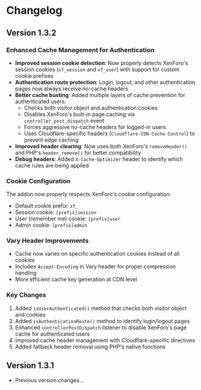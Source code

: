 # Changelog

## Version 1.3.2

### Enhanced Cache Management for Authentication
- **Improved session cookie detection**: Now properly detects XenForo's session cookies (`xf_session` and `xf_user`) with support for custom cookie prefixes
- **Authentication route protection**: Login, logout, and other authentication pages now always receive no-cache headers
- **Better cache busting**: Added multiple layers of cache prevention for authenticated users:
  - Checks both visitor object and authentication cookies
  - Disables XenForo's built-in page caching via `controller_post_dispatch` event
  - Forces aggressive no-cache headers for logged-in users
  - Uses Cloudflare-specific headers (`Cloudflare-CDN-Cache-Control`) to prevent edge caching
- **Improved header clearing**: Now uses both XenForo's `removeHeader()` and PHP's `header_remove()` for better compatibility
- **Debug headers**: Added `X-Cache-Optimizer` header to identify which cache rules are being applied

### Cookie Configuration
The addon now properly respects XenForo's cookie configuration:
- Default cookie prefix: `xf_`
- Session cookie: `[prefix]session`
- User (remember me) cookie: `[prefix]user`
- Admin cookie: `[prefix]admin`

### Vary Header Improvements
- Cache now varies on specific authentication cookies instead of all cookies
- Includes `Accept-Encoding` in Vary header for proper compression handling
- More efficient cache key generation at CDN level

### Key Changes
1. Added `isUserAuthenticated()` method that checks both visitor object and cookies
2. Added `isAuthenticationRoute()` method to identify login/logout pages
3. Enhanced `controllerPostDispatch` listener to disable XenForo's page cache for authenticated users
4. Improved cache header management with Cloudflare-specific directives
5. Added fallback header removal using PHP's native functions

## Version 1.3.1
- Previous version changes...